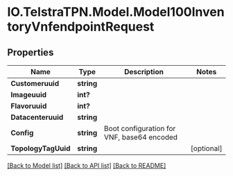 # IO.TelstraTPN.Model.Model100InventoryVnfendpointRequest
## Properties

Name | Type | Description | Notes
------------ | ------------- | ------------- | -------------
**Customeruuid** | **string** |  | 
**Imageuuid** | **int?** |  | 
**Flavoruuid** | **int?** |  | 
**Datacenteruuid** | **string** |  | 
**Config** | **string** | Boot configuration for VNF, base64 encoded | 
**TopologyTagUuid** | **string** |  | [optional] 

[[Back to Model list]](../README.md#documentation-for-models) [[Back to API list]](../README.md#documentation-for-api-endpoints) [[Back to README]](../README.md)

